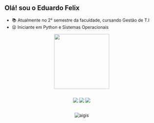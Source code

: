 ## Olá! sou o Eduardo Felix



- 📚 Atualmente no 2° semestre da faculdade, cursando Gestão de T.I
- 😜 Iniciante em Python e Sistemas Operacionais

<div align="center">
  <img height="180cm" src="https://github-readme-stats.vercel.app/api?username=EduardoFelix299&show_icons=true&theme=chartreuse-dark"/>


##

<a href="https://www.instagram.com/_felix0905_/" target="_blank"><img src="https://img.shields.io/badge/-Instagram-%23E4405F?style=for-the-badge&logo=instagram&logoColor=white" target="_blank"></a>
<a href="https://www.linkedin.com/in/eduardo-felix-0375a7332/" target="_blank"><img src="https://img.shields.io/badge/LinkedIn-0077B5?style=for-the-badge&logo=linkedin&logoColor=white" target="_blank"></a> 
<a href = "mailto:contato@eduardo.felix2006.09@gmail.com" ><img src="https://img.shields.io/badge/-Gmail-%23333?style=for-the-badge&logo=gmail&logoColor=white" target="_blank"></a>
##

<div align="center">
  <img alaing=center alt="aigis" src="https://user-images.githubusercontent.com/45950068/115100093-cc406f00-9f10-11eb-8815-bcd6aa45d245.gif"/>
</div>


